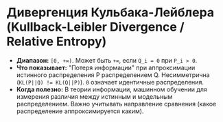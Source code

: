 # Дивергенция Кульбака-Лейблера (Kullback-Leibler Divergence / Relative Entropy)

* **Диапазон:** `[0, +∞)`. Может быть `+∞`, если `Q_i = 0` при `P_i > 0`.
* **Что показывает:** "Потеря информации" при аппроксимации истинного распределения P распределением Q. Несимметрична (`KL(P||Q) != KL(Q||P)`). `0` означает идентичные распределения.
* **Когда полезно:** В теории информации, машинном обучении для измерения различия между истинным и модельным распределением. Важно учитывать направление сравнения (какое распределение аппроксимируется каким).
